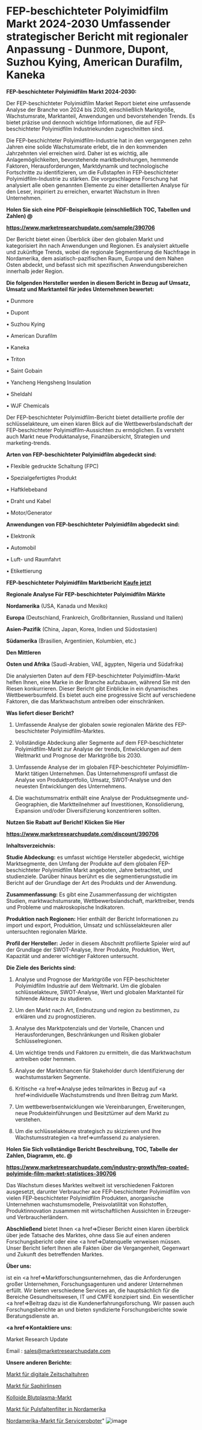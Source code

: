 # FEP-beschichteter Polyimidfilm Markt 2024-2030 Umfassender strategischer Bericht mit regionaler Anpassung - Dunmore, Dupont, Suzhou Kying, American Durafilm, Kaneka

<strong>FEP-beschichteter Polyimidfilm Markt 2024-2030:</strong>

Der FEP-beschichteter Polyimidfilm Market Report bietet eine umfassende Analyse der Branche von 2024 bis 2030, einschließlich Marktgröße, Wachstumsrate, Marktanteil, Anwendungen und bevorstehenden Trends. Es bietet präzise und dennoch wichtige Informationen, die auf FEP-beschichteter Polyimidfilm Industriekunden zugeschnitten sind.

Die FEP-beschichteter Polyimidfilm-Industrie hat in den vergangenen zehn Jahren eine solide Wachstumsrate erlebt, die in den kommenden Jahrzehnten viel erreichen wird. Daher ist es wichtig, alle Anlagemöglichkeiten, bevorstehende marktbedrohungen, hemmende Faktoren, Herausforderungen, Marktdynamik und technologische Fortschritte zu identifizieren, um die Fußstapfen in FEP-beschichteter Polyimidfilm-Industrie zu stärken. Die vorgeschlagene Forschung hat analysiert alle oben genannten Elemente zu einer detaillierten Analyse für den Leser, inspiriert zu erreichen, erwartet Wachstum in Ihren Unternehmen.



<strong>Holen Sie sich eine PDF-Beispielkopie (einschließlich TOC, Tabellen und Zahlen) @
</strong>

<strong><a href=https://www.marketresearchupdate.com/sample/390706>

<strong>https://www.marketresearchupdate.com/sample/390706</u></font></a></strong></strong>

Der Bericht bietet einen Überblick über den globalen Markt und kategorisiert ihn nach Anwendungen und Regionen. Es analysiert aktuelle und zukünftige Trends, wobei die regionale Segmentierung die Nachfrage in Nordamerika, dem asiatisch-pazifischen Raum, Europa und dem Nahen Osten abdeckt, und befasst sich mit spezifischen Anwendungsbereichen innerhalb jeder Region.



<strong>Die folgenden Hersteller werden in diesem Bericht in Bezug auf Umsatz, Umsatz und Marktanteil für jedes Unternehmen bewertet:</strong>

• Dunmore

• Dupont

• Suzhou Kying

• American Durafilm

• Kaneka

• Triton

• Saint Gobain

• Yancheng Hengsheng Insulation

• Sheldahl

• WJF Chemicals

Der FEP-beschichteter Polyimidfilm-Bericht bietet detaillierte profile der schlüsselakteure, um einen klaren Blick auf die Wettbewerbslandschaft der FEP-beschichteter Polyimidfilm-Aussichten zu ermöglichen. Es versteht auch Markt neue Produktanalyse, Finanzübersicht, Strategien und marketing-trends.



<strong>Arten von FEP-beschichteter Polyimidfilm abgedeckt sind:</strong>

• Flexible gedruckte Schaltung (FPC)

• Spezialgefertigtes Produkt

• Haftklebeband

• Draht und Kabel

• Motor/Generator



<strong>Anwendungen von FEP-beschichteter Polyimidfilm abgedeckt sind:</strong>

• Elektronik

• Automobil

• Luft- und Raumfahrt

• Etikettierung



<strong>FEP-beschichteter Polyimidfilm Marktbericht <a href=https://www.marketresearchupdate.com/buynow/390706>Kaufe jetzt</a></strong>



<strong>Regionale Analyse Für FEP-beschichteter Polyimidfilm Märkte</strong>



<strong>Nordamerika</strong> (USA, Kanada und Mexiko)



<strong>Europa</strong> (Deutschland, Frankreich, Großbritannien, Russland und Italien)



<strong>Asien-Pazifik</strong> (China, Japan, Korea, Indien und Südostasien)



<strong>Südamerika</strong> (Brasilien, Argentinien, Kolumbien, etc.)



<strong>Den Mittleren</strong> 

<strong>Osten und Afrika</strong> (Saudi-Arabien, VAE, ägypten, Nigeria und Südafrika)

Die analysierten Daten auf dem FEP-beschichteter Polyimidfilm-Markt helfen Ihnen, eine Marke in der Branche aufzubauen, während Sie mit den Riesen konkurrieren. Dieser Bericht gibt Einblicke in ein dynamisches Wettbewerbsumfeld. Es bietet auch eine progressive Sicht auf verschiedene Faktoren, die das Marktwachstum antreiben oder einschränken.



<strong>Was liefert dieser Bericht?</strong>

1. Umfassende Analyse der globalen sowie regionalen Märkte des FEP-beschichteter Polyimidfilm-Marktes.

2. Vollständige Abdeckung aller Segmente auf dem FEP-beschichteter Polyimidfilm-Markt zur Analyse der trends, Entwicklungen auf dem Weltmarkt und Prognose der Marktgröße bis 2030.

3. Umfassende Analyse der im globalen FEP-beschichteter Polyimidfilm-Markt tätigen Unternehmen. Das Unternehmensprofil umfasst die Analyse von Produktportfolio, Umsatz, SWOT-Analyse und den neuesten Entwicklungen des Unternehmens.

4. Die wachstumsmatrix enthält eine Analyse der Produktsegmente und-Geographien, die Marktteilnehmer auf Investitionen, Konsolidierung, Expansion und/oder Diversifizierung konzentrieren sollten.



<strong>Nutzen Sie Rabatt auf Bericht! Klicken Sie Hier
</strong>

<strong><a href=https://www.marketresearchupdate.com/discount/390706>https://www.marketresearchupdate.com/discount/390706</b></u></font></strong></a>



<strong>Inhaltsverzeichnis:</strong>



<strong>Studie Abdeckung:</strong> es umfasst wichtige Hersteller abgedeckt, wichtige Marktsegmente, den Umfang der Produkte auf dem globalen FEP-beschichteter Polyimidfilm Markt angeboten, Jahre betrachtet, und studienziele. Darüber hinaus berührt es die segmentierungsstudie im Bericht auf der Grundlage der Art des Produkts und der Anwendung.



<strong>Zusammenfassung:</strong> Es gibt eine Zusammenfassung der wichtigsten Studien, marktwachstumsrate, Wettbewerbslandschaft, markttreiber, trends und Probleme und makroskopische Indikatoren.



<strong>Produktion nach Regionen:</strong> Hier enthält der Bericht Informationen zu import und export, Produktion, Umsatz und schlüsselakteuren aller untersuchten regionalen Märkte.



<strong>Profil der Hersteller:</strong> Jeder in diesem Abschnitt profilierte Spieler wird auf der Grundlage der SWOT-Analyse, Ihrer Produkte, Produktion, Wert, Kapazität und anderer wichtiger Faktoren untersucht.



<strong>Die Ziele des Berichts sind:</strong>

1) Analyse und Prognose der Marktgröße von FEP-beschichteter Polyimidfilm Industrie auf dem Weltmarkt.
Um die globalen schlüsselakteure, SWOT-Analyse, Wert und globalen Marktanteil für führende Akteure zu studieren.

2) Um den Markt nach Art, Endnutzung und region zu bestimmen, zu erklären und zu prognostizieren.

3) Analyse des Marktpotenzials und der Vorteile, Chancen und Herausforderungen, Beschränkungen und Risiken globaler Schlüsselregionen.

4) Um wichtige trends und Faktoren zu ermitteln, die das Marktwachstum antreiben oder hemmen.

5) Analyse der Marktchancen für Stakeholder durch Identifizierung der wachstumsstarken Segmente.

6) Kritische <a href=>Analyse</a> jedes teilmarktes in Bezug auf <a href=>individuelle</a> Wachstumstrends und Ihren Beitrag zum Markt.

7) Um wettbewerbsentwicklungen wie Vereinbarungen, Erweiterungen, neue Produkteinführungen und Besitztümer auf dem Markt zu verstehen.

8) Um die schlüsselakteure strategisch zu skizzieren und Ihre Wachstumsstrategien <a href=>umfassend</a> zu analysieren.



<strong>Holen Sie Sich vollständige Bericht Beschreibung, TOC, Tabelle der Zahlen, Diagramm, etc. @ </strong>

<strong><a href=https://www.marketresearchupdate.com/industry-growth/fep-coated-polyimide-film-market-statistices-390706>https://www.marketresearchupdate.com/industry-growth/fep-coated-polyimide-film-market-statistices-390706</a></font></strong>

Das Wachstum dieses Marktes weltweit ist verschiedenen Faktoren ausgesetzt, darunter Verbraucher ace FEP-beschichteter Polyimidfilm von vielen FEP-beschichteter Polyimidfilm Produkten, anorganische Unternehmen wachstumsmodelle, Preisvolatilität von Rohstoffen, Produktinnovation zusammen mit wirtschaftlichen Aussichten in Erzeuger-und Verbraucherländern.



<strong>Abschließend</strong> bietet Ihnen <a href=>Dieser</a> Bericht einen klaren überblick über jede Tatsache des Marktes, ohne dass Sie auf einen anderen Forschungsbericht oder eine <a href=>Datenquelle</a> verweisen müssen. Unser Bericht liefert Ihnen alle Fakten über die Vergangenheit, Gegenwart und Zukunft des betreffenden Marktes.



<strong>Über uns:</strong>

 ist ein <a href=>Marktfors</a>chungsunternehmen, das die Anforderungen großer Unternehmen, Forschungsagenturen und anderer Unternehmen erfüllt. Wir bieten verschiedene Services an, die hauptsächlich für die Bereiche Gesundheitswesen, IT und CMFE konzipiert sind. Ein wesentlicher <a href=>Beitrag</a> dazu ist die Kundenerfahrungsforschung. Wir passen auch Forschungsberichte an und bieten syndizierte Forschungsberichte sowie Beratungsdienste an.



<strong><a href=>Kontaktiere uns:</a></strong>

Market Research Update

Email : sales@marketresearchupdate.com



<strong>Unsere anderen Berichte:</strong>

<a href=https://www.linkedin.com/pulse/digital-timer-switches-market-witness-huge-growth>Markt für digitale Zeitschaltuhren</a>

<a href=https://www.linkedin.com/pulse/sapphire-lenses-market-2023-top-key-players>Markt für Saphirlinsen</a>

<a href=https://www.linkedin.com/pulse/colloids-blood-plasma-market-2023-analysis-growth-drivers>Kolloide Blutplasma-Markt</a>

<a href=https://www.linkedin.com/pulse/north-america-pulse-pleat-filters-market-size>Markt für Pulsfaltenfilter in Nordamerika</a>

<a href=https://www.linkedin.com/pulse/north-america-service-robot-market-size-incredible>Nordamerika-Markt für Serviceroboter</a>"
![image](https://github.com/Gayatrikarjule/Market-Analysis-361/assets/97346546/4d4ad600-d990-4150-aaaf-21d5392a05ec)
